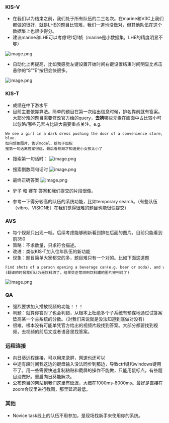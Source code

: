 
### KIS-V
+ 在我们以为结束之前，我们处于所有队伍的二三名次。在marine和V3C上我们都做的很好，就是LHE的题目比较难，我们一道也没做对，但其他队伍在这个数据集上也很少得分。
+ 建议marine和LHE可以考虑1秒切1帧（marine是小数据集，LHE的精度明显不够）

![image.png](https://cdn.jsdelivr.net/gh/Thomas333333/MyPostImage/Images/20240130144340.png)

+ 自动化上再提高，比如我感觉左键设置开始时间右键设置结束时间明显比点击悬停的“S”“E”按钮会快很多。

![image.png](https://cdn.jsdelivr.net/gh/Thomas333333/MyPostImage/Images/20240130111025.png)
### KIS-T
+ 成绩在中下游水平
+ 目前主要依靠算法。简单的题目在第一次给出信息时候，排名靠前就有答案。大部分难的题目需要修改官方给的query，**去猜**哪些元素在画面中占比较小可以忽略/哪些元素占比较大需要重点关注。e.g.
```
We see a girl in a dark dress pushing the door of a convenience store, after it closes, she runs away. There are two bikes and four trash cans in front of the shop windows. The store's brand colors are green, white and  blue.
如何想象图片，告诉model，给句子加权
搜第一句话离答案很远，最后看视频才知道是小女孩太小了
```

+ 搜索第一句话时：
![image.png](https://cdn.jsdelivr.net/gh/Thomas333333/MyPostImage/Images/20240130144739.png)

+ 搜索倒数两句话时
![image.png](https://cdn.jsdelivr.net/gh/Thomas333333/MyPostImage/Images/20240130144811.png)

+ 最终正确答案
![image.png](https://cdn.jsdelivr.net/gh/Thomas333333/MyPostImage/Images/20240130144832.png)

+ 驴子  和 赛车 答案和我们提交的片段很像。

+ 参考一下得分较高的队伍的系统功能，比如temporary search。（有些队伍（vibro、VISIONE）在我们觉得很难的题目也能很快提交）

### AVS 
+ 每个视频只出现一帧。后续考虑能够刷新看到排在后面的图片。目前只能看到前350
+ 策略：不求数量，只求符合描述。
+ 改进：类似KIS-T加入往年队伍的新功能
+ 现象：题目简单大家都交的多，题目难只有一个对的。比如下面这道题
```
Find shots of a person opening a beverage can(e.g. beer or soda), and with liquid being spilled.(翻译的时候我们认为是饮料洒了，结果交正常倾倒饮料罐的图片被判对了)
```
![image.png](https://cdn.jsdelivr.net/gh/Thomas333333/MyPostImage/Images/20240130145204.png)


### QA
+ 强烈要求加入播放视频的功能！！！
+ 判题：就算你答对了也会判错，从根本上杜绝多个子系统有预谋地通过试答案垫高某一个主系统的分数。（对我们来说就是没法知道到底做对没有）
+ 很难，根本没有可能单凭官方给出的视频片段找到答案。大部分都要找到视频，去视频的前后文或者语音里找答案。

### 远程连接
+ 向日葵远程连接，可以用来录屏，网速也还可以
+ 中途有段时间我这边的键盘输入没法同步到那边，导致ctrl键和windows键用不了。用一些需要快速复制粘贴和截屏的操作不能做，只能用鼠标点，有些题目没做好。重启向日葵能解决。
+ 公布题目的网站到我们这里有延迟，大概在1000ms-8000ms。最好是直接在zoom会议里进行截图，那里延迟最低。

### 其他
+ Novice task线上的队伍不用参加，是现场找新手来使用你的系统。
